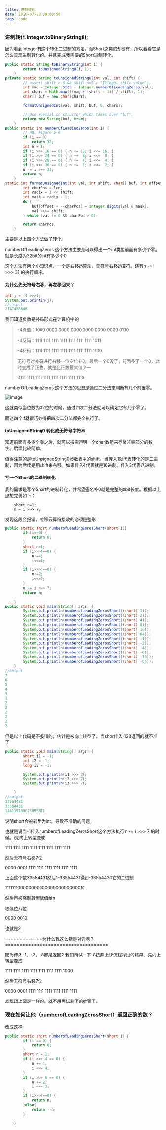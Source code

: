 ```yaml
---
title: 进制转化
date: 2018-07-23 09:00:58
tags: code
---
```




### 进制转化 Integer.toBinaryString(i);

因为看到Integer有这个转化二进制的方法，而Short之类的却没有，所以看看它是怎么实现进制转化的。并且完成我需要的Short进制转化。

```java
public static String toBinaryString(int i) {
        return toUnsignedString0(i, 1);
    }
private static String toUnsignedString0(int val, int shift) {
        // assert shift > 0 && shift <=5 : "Illegal shift value";
        int mag = Integer.SIZE - Integer.numberOfLeadingZeros(val);
        int chars = Math.max(((mag + (shift - 1)) / shift), 1);
        char[] buf = new char[chars];

        formatUnsignedInt(val, shift, buf, 0, chars);

        // Use special constructor which takes over "buf".
        return new String(buf, true);
    }
public static int numberOfLeadingZeros(int i) {
        // HD, Figure 5-6
        if (i == 0)
            return 32;
        int n = 1;
        if (i >>> 16 == 0) { n += 16; i <<= 16; }
        if (i >>> 24 == 0) { n +=  8; i <<=  8; }
        if (i >>> 28 == 0) { n +=  4; i <<=  4; }
        if (i >>> 30 == 0) { n +=  2; i <<=  2; }
        n -= i >>> 31;
        return n;
    }
static int formatUnsignedInt(int val, int shift, char[] buf, int offset, int len) {
        int charPos = len;
        int radix = 1 << shift;
        int mask = radix - 1;
        do {
            buf[offset + --charPos] = Integer.digits[val & mask];
            val >>>= shift;
        } while (val != 0 && charPos > 0);

        return charPos;
    }
```

主要是以上四个方法做了转化。

numberOfLeadingZeros 这个方法主要是可以得出一个int类型前面有多少个零。就是长度为32bit的int有多少个0

这个方法有两个小知识点，一个是右移运算法，无符号右移运算符。还有n -= i >>> 31;的执行顺序。

#### 为什么先无符号右移，再左移回来？

```java
int j = -4 >>>1;
System.out.println(j);
//output
2147483646
```

我们知道负数是补码形式在计算机中的

> -4真值：1000 0000 0000 0000 0000 0000 0000 0100
>
> -4反码：1111 1111 1111 1111 1111 1111 1111  1011
>
> -4补码：1111 1111 1111 1111 1111 1111 1111  1100
>
> 无符号对补码进行右移一位空位补0。最后一个0没了，前面多了一个0，此时变成了正数，就是比正数最大值少一
>
> 0111 1111 1111 1111 1111 1111 1111  1110



numberOfLeadingZeros 这个方法的思想是通过二分法来判断有几个前置零。

![image](http://ws4.sinaimg.cn/large/c1b251b3gy1ftjv3mr3sij210g0en0us.jpg)

这就类似当位数为32位的时候，通过四次二分法就可以确定它有几个零了。

而这四个if就很巧妙得把四次二分法都完全执行了。

#### toUnsignedString0 转化成无符号字符串

知道前面有多少个零之后，就可以按需声明一个char数组来存储非零部分的数字。后续比较简单。

值得注意的是toUnsignedString0参数表中的shift。当传入1就代表转化的是二进制，因为后续是用shift来右移。如果传入4代表就是16进制。传入3代表八进制。

#### 写一个Short的二进制转化

我的需求是写个Short的进制转化，并希望签名补0就是完整的8bit长度。根据以上思想完善如下：

```
	short n=1;
	n = i >>> 7;
```

发现这段会报错，位移云算符接收的必须是整形

```java
public static short numberofLeadingZerosShort(short i){
		if (i==0) {
			return 8;
		}
		short n=1;
		if (i>>>4==0) {
			n+=4;
			i<<=4;
		}
		if (i>>>6==0) {
			n+=2;
			i<<=2;
		}
		n -= i >>> 7;
		return n;
		
	}
public static void main(String[] args) {
		System.out.println(numberofLeadingZerosShort((short) 1));
		System.out.println(numberofLeadingZerosShort((short) 2));
		System.out.println(numberofLeadingZerosShort((short) 4));
		System.out.println(numberofLeadingZerosShort((short) 8));
		System.out.println(numberofLeadingZerosShort((short) 16));
		System.out.println(numberofLeadingZerosShort((short) 64));
		System.out.println(numberofLeadingZerosShort((short) -1));
		System.out.println(numberofLeadingZerosShort((short) -2));
		System.out.println(numberofLeadingZerosShort((short) -4));
		System.out.println(numberofLeadingZerosShort((short) -8));
		System.out.println(numberofLeadingZerosShort((short) -16));
		System.out.println(numberofLeadingZerosShort((short) -64));
	}
//output
7
6
5
4
3
1
2
2
2
2
2
2
```

但是以上代码是不报错的，估计是被向上转型了。当shor传入-128返回的就不准了

```java
public static void main(String[] args) {
		short i1 = -1;
		int i2 = -1;
		long i3 = -1;

		System.out.println(i1 >>> 7);
		System.out.println(i2 >>> 7);
		System.out.println(i3 >>> 7);

	}
//output
33554431
33554431
144115188075855871
```

说明short会被转型为int。导致不准确的问题。

也就是说当-1传入numberofLeadingZerosShort这个方法执行	n -= i >>> 7;的时候。i先向上转型变成

1111 1111 1111 1111 1111 1111 1111 1111

然后无符号右移7位

0000 0001 1111 1111 1111 1111 1111 1111

上面这个数33554431然后1-33554431得到-33554430它的二进制

11111110000000000000000000000010

然后再被强制转型赋值给n

取低位八位

0000 0010

也就是2

=============为什么我这么猜是对的呢？====================================

因为传入-1，-2，-8都是返回2.我们再试一下-8按照上诉流程得出的结果，先向上转型变成

1111 1111 1111 1111 1111 1111 1111 1000

然后无符号右移7位

0000 0001 1111 1111 1111 1111 1111 1111

发现跟上面是一样的。就不用再试剩下的步骤了。

### 现在如何让他（numberofLeadingZerosShort）返回正确的数？

改成这样

```java
public static short numberofLeadingZerosShort(short i) {
		if (i == 0) {
			return 8;
		}
		short n = 1;
		if (i >>> 4 == 0) {
			n += 4;
			i <<= 4;
		}
		if (i >>> 6 == 0) {
			n += 2;
			i <<= 2;
		}
		if (i>>>7==0) {
			return n;
		}else{
			return --n;
		}

	}
```





​	


















